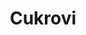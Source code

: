 ---
layout: layouts/akce.njk
title: Cukrovi
konani: 4.12.2024
perex: Pečeš, Peče, Pečeme a nejen sladké, ale i jiné dobroty
foto: akce 1.jpg
alt: Vanilkove rohlicky
gallery:
tags: ['novinky']
---